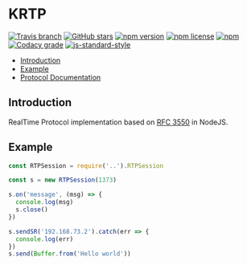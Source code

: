 # KRTP

[![Travis branch](https://img.shields.io/travis/1995parham/krtp/master.svg?style=flat-square)](https://travis-ci.org/1995parham/krtp)
[![GitHub stars](https://img.shields.io/github/stars/1995parham/krtp.svg?style=flat-square)](https://github.com/1995parham/krtp/stargazers)
[![npm version](https://img.shields.io/npm/v/krtp.svg?style=flat-square)](https://www.npmjs.com/package/krtp)
[![npm license](https://img.shields.io/npm/l/krtp.svg?style=flat-square)]()
[![npm](https://img.shields.io/npm/dw/krtp.svg?style=flat-square)]()
[![Codacy grade](https://img.shields.io/codacy/grade/8073505d59d241b6beeda1451a3bcf5e.svg?style=flat-square)](https://www.codacy.com/app/1995parham/krtp?utm_source=github.com&amp;utm_medium=referral&amp;utm_content=1995parham/krtp&amp;utm_campaign=Badge_Grade)
[![js-standard-style](https://cdn.rawgit.com/feross/standard/master/badge.svg)](http://standardjs.com)

- [Introduction](#introduction)
- [Example](#example)
- [Protocol Documentation](https://github.com/1995parham/krtp/blob/master/docs/RTP.md)

## Introduction
RealTime Protocol implementation based on [RFC 3550](https://tools.ietf.org/html/rfc3550) in NodeJS.

## Example

```javascript
const RTPSession = require('..').RTPSession

const s = new RTPSession(1373)

s.on('message', (msg) => {
  console.log(msg)
  s.close()
})

s.sendSR('192.168.73.2').catch(err => {
  console.log(err)
})
s.send(Buffer.from('Hello world'))
```
